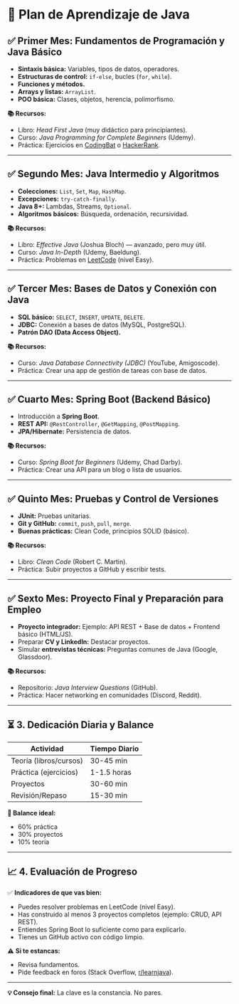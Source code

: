 
# 📅 Plan de Aprendizaje de Java 

## ✅ Primer Mes: Fundamentos de Programación y Java Básico

- **Sintaxis básica:** Variables, tipos de datos, operadores.
- **Estructuras de control:** `if-else`, bucles (`for`, `while`).
- **Funciones y métodos.**
- **Arrays y listas:** `ArrayList`.
- **POO básica:** Clases, objetos, herencia, polimorfismo.

**📚 Recursos:**
- Libro: *Head First Java* (muy didáctico para principiantes).
- Curso: *Java Programming for Complete Beginners* (Udemy).
- Práctica: Ejercicios en [CodingBat](https://codingbat.com/java) o [HackerRank](https://www.hackerrank.com/domains/tutorials/10-days-of-java).

---

## ✅ Segundo Mes: Java Intermedio y Algoritmos

- **Colecciones:** `List`, `Set`, `Map`, `HashMap`.
- **Excepciones:** `try-catch-finally`.
- **Java 8+:** Lambdas, Streams, `Optional`.
- **Algoritmos básicos:** Búsqueda, ordenación, recursividad.

**📚 Recursos:**
- Libro: *Effective Java* (Joshua Bloch) — avanzado, pero muy útil.
- Curso: *Java In-Depth* (Udemy, Baeldung).
- Práctica: Problemas en [LeetCode](https://leetcode.com) (nivel Easy).

---

## ✅ Tercer Mes: Bases de Datos y Conexión con Java

- **SQL básico:** `SELECT`, `INSERT`, `UPDATE`, `DELETE`.
- **JDBC:** Conexión a bases de datos (MySQL, PostgreSQL).
- **Patrón DAO (Data Access Object).**

**📚 Recursos:**
- Curso: *Java Database Connectivity (JDBC)* (YouTube, Amigoscode).
- Práctica: Crear una app de gestión de tareas con base de datos.

---

## ✅ Cuarto Mes: Spring Boot (Backend Básico)

- Introducción a **Spring Boot**.
- **REST API:** `@RestController`, `@GetMapping`, `@PostMapping`.
- **JPA/Hibernate:** Persistencia de datos.

**📚 Recursos:**
- Curso: *Spring Boot for Beginners* (Udemy, Chad Darby).
- Práctica: Crear una API para un blog o lista de usuarios.

---

## ✅ Quinto Mes: Pruebas y Control de Versiones

- **JUnit:** Pruebas unitarias.
- **Git y GitHub:** `commit`, `push`, `pull`, `merge`.
- **Buenas prácticas:** Clean Code, principios SOLID (básico).

**📚 Recursos:**
- Libro: *Clean Code* (Robert C. Martin).
- Práctica: Subir proyectos a GitHub y escribir tests.

---

## ✅ Sexto Mes: Proyecto Final y Preparación para Empleo

- **Proyecto integrador:** Ejemplo: API REST + Base de datos + Frontend básico (HTML/JS).
- Preparar **CV y LinkedIn:** Destacar proyectos.
- Simular **entrevistas técnicas:** Preguntas comunes de Java (Google, Glassdoor).

**📚 Recursos:**
- Repositorio: *Java Interview Questions* (GitHub).
- Práctica: Hacer networking en comunidades (Discord, Reddit).

---

## ⏳ 3. Dedicación Diaria y Balance

| Actividad           | Tiempo Diario           |
|---------------------|-------------------------|
| Teoría (libros/cursos) | 30-45 min             |
| Práctica (ejercicios)  | 1-1.5 horas           |
| Proyectos              | 30-60 min             |
| Revisión/Repaso        | 15-30 min             |

**🔹 Balance ideal:**  
- 60% práctica  
- 30% proyectos  
- 10% teoría

---

## 📈 4. Evaluación de Progreso

✅ **Indicadores de que vas bien:**
- Puedes resolver problemas en LeetCode (nivel Easy).
- Has construido al menos 3 proyectos completos (ejemplo: CRUD, API REST).
- Entiendes Spring Boot lo suficiente como para explicarlo.
- Tienes un GitHub activo con código limpio.

⚠ **Si te estancas:**
- Revisa fundamentos.
- Pide feedback en foros (Stack Overflow, [r/learnjava](https://www.reddit.com/r/learnjava)).

---

**💡 Consejo final:** La clave es la constancia. No pares.
